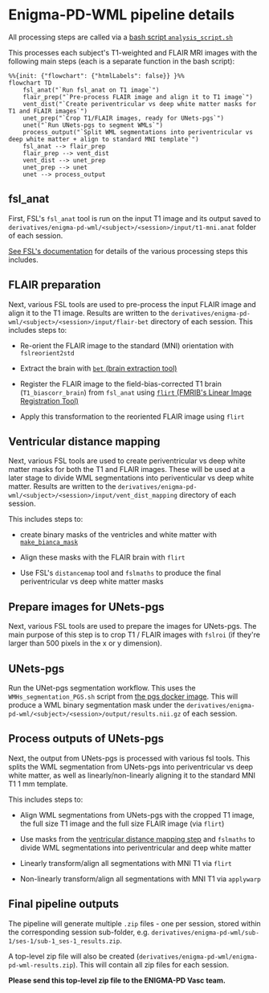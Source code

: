 # Enigma-PD-WML pipeline details

All processing steps are called via a [bash script `analysis_script.sh`](../analysis_script.sh)

This processes each subject's T1-weighted and FLAIR MRI images with the following main steps (each is a separate
function in the bash script):

```mermaid
%%{init: {"flowchart": {"htmlLabels": false}} }%%
flowchart TD
    fsl_anat("`Run fsl_anat on T1 image`")
    flair_prep("`Pre-process FLAIR image and align it to T1 image`")
    vent_dist("`Create periventricular vs deep white matter masks for T1 and FLAIR images`")
    unet_prep("`Crop T1/FLAIR images, ready for UNets-pgs`")
    unet("`Run UNets-pgs to segment WMLs`")
    process_output("`Split WML segmentations into periventricular vs deep white matter + align to standard MNI template`")
    fsl_anat --> flair_prep
    flair_prep --> vent_dist
    vent_dist --> unet_prep
    unet_prep --> unet
    unet --> process_output
```

## fsl_anat

First, FSL's `fsl_anat` tool is run on the input T1 image and its output saved to
`derivatives/enigma-pd-wml/<subject>/<session>/input/t1-mni.anat` folder of each session.

[See FSL's documentation](https://fsl.fmrib.ox.ac.uk/fsl/docs/#/structural/fsl_anat) for details of the various
processing steps this includes.

## FLAIR preparation

Next, various FSL tools are used to pre-process the input FLAIR image and align it to the T1 image. Results are written
to the `derivatives/enigma-pd-wml/<subject>/<session>/input/flair-bet` directory of each session. This includes steps to:

- Re-orient the FLAIR image to the standard (MNI) orientation with `fslreorient2std`

- Extract the brain with [`bet` (brain extraction tool)](https://fsl.fmrib.ox.ac.uk/fsl/docs/#/structural/bet?id=bet-brain-extraction-tool)

- Register the FLAIR image to the field-bias-corrected T1 brain (`T1_biascorr_brain`) from `fsl_anat` using
  [`flirt` (FMRIB's Linear Image Registration Tool)](https://fsl.fmrib.ox.ac.uk/fsl/docs/#/registration/flirt/index)

- Apply this transformation to the reoriented FLAIR image using `flirt`

## Ventricular distance mapping

Next, various FSL tools are used to create periventricular vs deep white matter masks for both the T1 and FLAIR images.
These will be used at a later stage to divide WML segmentations into periventicular vs deep white matter. Results are
written to the `derivatives/enigma-pd-wml/<subject>/<session>/input/vent_dist_mapping` directory of each session.

This includes steps to:

- create binary masks of the ventricles and white matter with
  [`make_bianca_mask`](https://fsl.fmrib.ox.ac.uk/fsl/docs/#/structural/bianca)

- Align these masks with the FLAIR brain with `flirt`

- Use FSL's `distancemap` tool and `fslmaths` to produce the final periventricular vs deep white matter masks

## Prepare images for UNets-pgs

Next, various FSL tools are used to prepare the images for UNets-pgs. The main purpose of this step is to crop T1 /
FLAIR images with `fslroi` (if they're larger than 500 pixels in the x or y dimension).

## UNets-pgs

Run the UNet-pgs segmentation workflow. This uses the `WMHs_segmentation_PGS.sh` script from
[the pgs docker image](https://hub.docker.com/r/cvriend/pgs/tags). This will produce a WML binary segmentation mask
under the `derivatives/enigma-pd-wml/<subject>/<session>/output/results.nii.gz` of each session.

## Process outputs of UNets-pgs

Next, the output from UNets-pgs is processed with various fsl tools. This splits the WML segmentation from UNets-pgs
into periventricular vs deep white matter, as well as linearly/non-linearly aligning it to the standard MNI T1 1 mm
template.

This includes steps to:

- Align WML segmentations from UNets-pgs with the cropped T1 image, the full size T1 image and the full size FLAIR image
  (via `flirt`)

- Use masks from the [ventricular distance mapping step](#ventricular-distance-mapping) and `fslmaths` to divide WML
  segmentations into periventricular and deep white matter

- Linearly transform/align all segmentations with MNI T1 via `flirt`

- Non-linearly transform/align all segmentations with MNI T1 via `applywarp`

## Final pipeline outputs

The pipeline will generate multiple `.zip` files - one per session, stored within the corresponding session
sub-folder, e.g. `derivatives/enigma-pd-wml/sub-1/ses-1/sub-1_ses-1_results.zip`.

A top-level zip file will also be created (`derivatives/enigma-pd-wml/enigma-pd-wml-results.zip`). This will contain all
zip files for each session.

**Please send this top-level zip file to the ENIGMA-PD Vasc team.**
